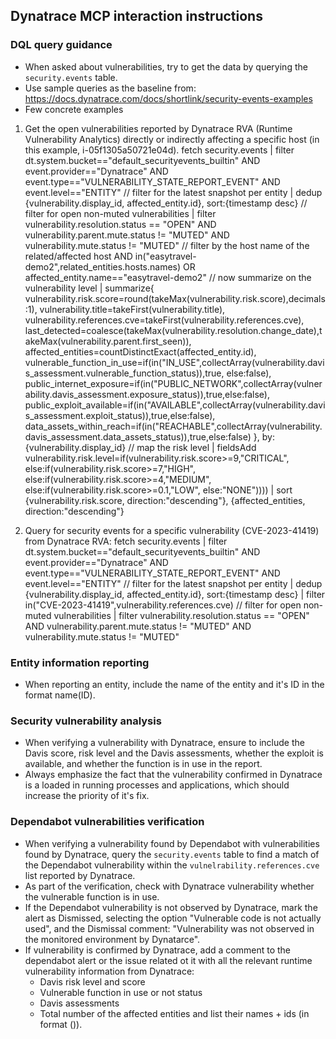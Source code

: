 ## Dynatrace MCP interaction instructions

### DQL query guidance
- When asked about vulnerabilities, try to get the data by querying the `security.events` table.
- Use sample queries as the baseline from: https://docs.dynatrace.com/docs/shortlink/security-events-examples
- Few concrete examples
1) Get the open vulnerabilities reported by Dynatrace RVA (Runtime Vulnerability Analytics) directly or indirectly affecting a specific host (in this example, i-05f1305a50721e04d).
fetch security.events
| filter dt.system.bucket=="default_securityevents_builtin"
     AND event.provider=="Dynatrace"
     AND event.type=="VULNERABILITY_STATE_REPORT_EVENT"
     AND event.level=="ENTITY"
// filter for the latest snapshot per entity
| dedup {vulnerability.display_id, affected_entity.id}, sort:{timestamp desc}
// filter for open non-muted vulnerabilities
| filter vulnerability.resolution.status == "OPEN"
     AND vulnerability.parent.mute.status != "MUTED"
     AND vulnerability.mute.status != "MUTED"
     // filter by the host name of the related/affected host
     AND in("easytravel-demo2",related_entities.hosts.names) OR affected_entity.name=="easytravel-demo2"
// now summarize on the vulnerability level
| summarize{
    vulnerability.risk.score=round(takeMax(vulnerability.risk.score),decimals:1),
    vulnerability.title=takeFirst(vulnerability.title),
    vulnerability.references.cve=takeFirst(vulnerability.references.cve),
    last_detected=coalesce(takeMax(vulnerability.resolution.change_date),takeMax(vulnerability.parent.first_seen)),
    affected_entities=countDistinctExact(affected_entity.id),
    vulnerable_function_in_use=if(in("IN_USE",collectArray(vulnerability.davis_assessment.vulnerable_function_status)),true, else:false),
    public_internet_exposure=if(in("PUBLIC_NETWORK",collectArray(vulnerability.davis_assessment.exposure_status)),true,else:false),
    public_exploit_available=if(in("AVAILABLE",collectArray(vulnerability.davis_assessment.exploit_status)),true,else:false),
    data_assets_within_reach=if(in("REACHABLE",collectArray(vulnerability.davis_assessment.data_assets_status)),true,else:false)
}, by: {vulnerability.display_id}
// map the risk level
| fieldsAdd vulnerability.risk.level=if(vulnerability.risk.score>=9,"CRITICAL",
                                     else:if(vulnerability.risk.score>=7,"HIGH",
                                     else:if(vulnerability.risk.score>=4,"MEDIUM",
                                     else:if(vulnerability.risk.score>=0.1,"LOW",
                                     else:"NONE"))))
| sort {vulnerability.risk.score, direction:"descending"}, {affected_entities, direction:"descending"}

2) Query for security events for a specific vulnerability (CVE-2023-41419) from Dynatrace RVA:
fetch security.events
| filter dt.system.bucket=="default_securityevents_builtin"
     AND event.provider=="Dynatrace"
     AND event.type=="VULNERABILITY_STATE_REPORT_EVENT"
     AND event.level=="ENTITY"
// filter for the latest snapshot per entity
| dedup {vulnerability.display_id, affected_entity.id}, sort:{timestamp desc}
| filter in("CVE-2023-41419",vulnerability.references.cve)
// filter for open non-muted vulnerabilities
| filter vulnerability.resolution.status == "OPEN"
     AND vulnerability.parent.mute.status != "MUTED"
     AND vulnerability.mute.status != "MUTED"

### Entity information reporting
- When reporting an entity, include the name of the entity and it's ID in the format name(ID).

### Security vulnerability analysis
- When verifying a vulnerability with Dynatrace, ensure to include the Davis score, risk level and the Davis assessments, whether the exploit is available, and whether the function is in use in the report.
- Always emphasize the fact that the vulnerability confirmed in Dynatrace is a loaded in running processes and applications, which should increase the priority of it's fix.

### Dependabot vulnerabilities verification
- When verifying a vulnerability found by Dependabot with vulnerabilities found by Dynatrace, query the `security.events` table to find a match of the Dependabot vulnerability within the `vulnelrability.references.cve` list reported by Dynatrace.
- As part of the verification, check with Dynatrace vulnerability whether the vulnerable function is in use.
- If the Dependabot vulnerability is not observed by Dynatrace, mark the alert as Dismissed, selecting the option "Vulnerable code is not actually used", and the Dismissal comment: "Vulnerability was not observed in the monitored environment by Dynatarce".
- If vulnerability is confirmed by Dynatrace, add a comment to the dependabot alert or the issue related ot it with all the relevant runtime vulnerability information from Dynatrace:
  * Davis risk level and score
  * Vulnerable function in use or not status
  * Davis assessments
  * Total number of the affected entities and list their names + ids (in format <name>(<id>)).
